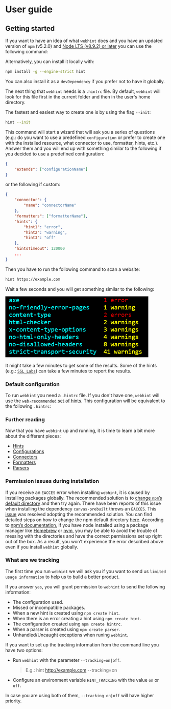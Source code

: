 # User guide

## Getting started

If you want to have an idea of what `webhint` does and you
have an updated version of `npm` (v5.2.0) and [Node LTS (v8.9.2)
or later][nodejs] you can use the following command:

Alternatively, you can install it locally with:

```bash
npm install -g --engine-strict hint
```

You can also install it as a `devDependency` if you prefer not to
have it globally.

The next thing that `webhint` needs is a `.hintrc` file. By
default, `webhint` will look for this file first in the current
folder and then in the user's home directory.

The fastest and easiest way to create one is by using the flag `--init`:

```bash
hint --init
```

This command will start a wizard that will ask you a series of
questions (e.g.: do you want to use a predefined `configuration` or prefer to
create one with the installed resource, what connector to use, formatter,
hints, etc.). Answer them and you will end up with something similar to the
following if you decided to use a predefined configuration:

```json
{
    "extends": ["configurationName"]
}
```

or the following if custom:

```json
{
    "connector": {
        "name": "connectorName"
    },
    "formatters": ["formatterName"],
    "hints": {
        "hint1": "error",
        "hint2": "warning",
        "hint3": "off"
    },
    "hintsTimeout": 120000
    ...
}
```

Then you have to run the following command to scan a website:

```bash
hint https://example.com
```

Wait a few seconds and you will get something similar to the following:

![Example output for the summary formatter](images/summary-output.png)

It might take a few minutes to get some of the results. Some of the
hints (e.g.: [`SSL Labs`](./hints/hint-ssllabs.md)) can take a few minutes
to report the results.

### Default configuration

To run `webhint` you need a `.hintrc` file. If you don't have one,
`webhint` will use the [`web-recommended` set of hints][web recommended].
This configuration will be equivalent to the following `.hintrc`:

### Further reading

Now that you have `webhint` up and running, it is time to learn a bit more
about the different pieces:

* [Hints](./concepts/hints/)
* [Configurations](./concepts/configurations/)
* [Connectors](./concepts/connectors/)
* [Formatters](./concepts/formatters/)
* [Parsers](./concepts/parsers/)

### Permission issues during installation

If you receive an `EACCES` error when installing `webhint`, it is caused
by installing packages globally. The recommended solution is to [change
`npm`’s default directory][npm change default directory] and then try
again. There have been reports of this issue when installing the
dependency `canvas-prebuilt` throws an `EACCES`. This [issue][permission
issue] was resolved adopting the recommended solution. You can find
detailed steps on how to change the npm default directory [here][npm
change default directory]. According to [npm’s documentation][npm use
package manager], if you have node installed using a package
manager like [Homebrew][homebrew] or [nvm][nvm], you may be able to avoid
the trouble of messing with the directories and have the correct
permissions set up right out of the box. As a result, you won’t experience
the error described above even if you install `webhint` globally.

### What are we tracking

The first time you run `webhint` we will ask you if you want to send us
`limited usage information` to help us to build a better product.

If you answer `yes`, you will grant permission to `webhint` to send the
following information:

* The configuration used.
* Missed or incompatible packages.
* When a new hint is created using `npm create hint`.
* When there is an error creating a hint using `npm create hint`.
* The configuration created using `npm create hintrc`.
* When a parser is created using `npm create parser`.
* Unhandled/Uncaught exceptions when runing `webhint`.

If you want to set up the tracking information from the command line you have
two options:

* Run `webhint` with the parameter `--tracking=on|off`.
  > E.g.: hint http://example.com --tracking=on
* Configure an environment variable `HINT_TRACKING` with the
  value `on` or `off`.

In case you are using both of them, `--tracking on|off` will have
higher priority.

<!-- Link labels: -->

[homebrew]: https://brew.sh/
[nodejs]: https://nodejs.org/en/download/current/
[npm change default directory]: https://docs.npmjs.com/getting-started/fixing-npm-permissions#option-2-change-npms-default-directory-to-another-directory
[npm use package manager]: https://docs.npmjs.com/getting-started/fixing-npm-permissions#option-3-use-a-package-manager-that-takes-care-of-this-for-you
[nvm]: https://github.com/creationix/nvm
[permission issue]: https://github.com/webhintio/hint/issues/308
[web recommended]: https://github.com/webhintio/hint/tree/master/packages/configuration-web-recommended#readme
